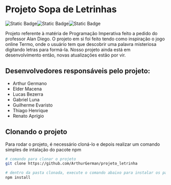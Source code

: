 # Projeto Sopa de Letrinhas

<div style="display: flex; flex-direction: row">
    <img alt="Static Badge" src="https://img.shields.io/badge/Svelte-orange">
    <img alt="Static Badge" src="https://img.shields.io/badge/Typescript-blue">
    <img alt="Static Badge" src="https://img.shields.io/badge/NodeJs-green">
</div>

Projeto referente à matéria de Programação Imperativa feito a pedido do professor Alan Diego. O projeto em si foi feito tendo como inspiração o jogo online Termo, onde o usuário tem que descobrir uma palavra misteriosa digitando letras para formá-la. Nosso projeto ainda está em desenvolvimento então, novas atualizações estão por vir.

## Desenvolvedores responsáveis pelo projeto:
<ul>
    <li>Arthur Germano</li>
    <li>Elder Macena</li>
    <li>Lucas Bezerra</li>
    <li>Gabriel Luna</li>
    <li>Guilherme Evaristo</li>
    <li>Thiago Henrique</li>
    <li>Renato Aprígio</li>
</ul>

## Clonando o projeto

Para rodar o projeto, é necessário cloná-lo e depois realizar um comando simples de intalação do pacote npm

```bash
# comando para clonar o projeto
git clone https://github.com/ArthurGerman/projeto_letrinha

# dentro da pasta clonada, execute o comando abaixo para instalar os pacotes npm para rodar o projeto
npm install
```

